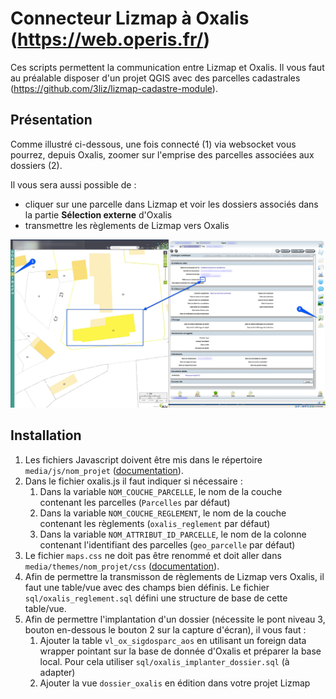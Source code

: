 # Connecteur Lizmap à Oxalis (https://web.operis.fr/)

Ces scripts permettent la communication entre Lizmap et Oxalis. Il vous faut au préalable disposer d'un projet QGIS avec des parcelles cadastrales (https://github.com/3liz/lizmap-cadastre-module).

## Présentation

Comme illustré ci-dessous, une fois connecté (1) via websocket vous pourrez, depuis Oxalis, zoomer sur l'emprise des parcelles associées aux dossiers (2).

Il vous sera aussi possible de :
   * cliquer sur une parcelle dans Lizmap et voir les dossiers associés dans la partie **Sélection externe** d'Oxalis
   * transmettre les règlements de Lizmap vers Oxalis

![capture_oxalis_lizmap](ksnip_20220405-173722.jpg)

## Installation
1. Les fichiers Javascript doivent être mis dans le répertoire `media/js/nom_projet` ([documentation](https://docs.lizmap.com/current/fr/publish/customization/javascript.html)).
2. Dans le fichier oxalis.js il faut indiquer si nécessaire :
   1. Dans la variable `NOM_COUCHE_PARCELLE`, le nom de la couche contenant les parcelles (`Parcelles` par défaut)
   2. Dans la variable `NOM_COUCHE_REGLEMENT`, le nom de la couche contenant les règlements (`oxalis_reglement` par défaut)
   3. Dans la variable `NOM_ATTRIBUT_ID_PARCELLE`, le nom de la colonne contenant l'identifiant des parcelles (`geo_parcelle` par défaut)
3. Le fichier `maps.css` ne doit pas être renommé et doit aller dans `media/themes/nom_projet/css` ([documentation](https://docs.lizmap.com/current/fr/publish/customization/themes.html)).
4. Afin de permettre la transmisson de règlements de Lizmap vers Oxalis, il faut une table/vue avec des champs bien définis. Le fichier `sql/oxalis_reglement.sql` défini une structure de base de cette table/vue.
5. Afin de permettre l'implantation d'un dossier (nécessite le pont niveau 3, bouton en-dessous le bouton 2 sur la capture d'écran), il vous faut :
   1. Ajouter la table `vl_ox_sigdosparc_aos` en utilisant un foreign data wrapper pointant sur la base de donnée d'Oxalis et préparer la base local. Pour cela utiliser `sql/oxalis_implanter_dossier.sql` (à adapter)
   2. Ajouter la vue `dossier_oxalis` en édition dans votre projet Lizmap
